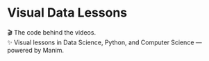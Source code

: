 # Visual Data Lessons

🎬 The code behind the videos.  
✨ Visual lessons in Data Science, Python, and Computer Science — powered by Manim.

